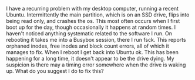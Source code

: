 I have a recurring problem with my desktop computer, running a recent Ubuntu. Intermittently the main partition, which is on an SSD drive, flips into being read only, and crashes the os. This most often occurs when I first boot up for the day, though occasionally it happens at random times. I haven't noticed anything systematic related to the software I run.
On rebooting it takes me into a Busybox session, there I run fsck. This reports orphaned inodes, free inodes and block count errors, all of which it manages to fix. When I reboot I get back into Ubuntu ok.
This has been happening for a long time, it doesn't appear to be the drive dying. My suspicion is there may a timing error somewhere when the drive is waking up. What do you suggest I do to fix this?